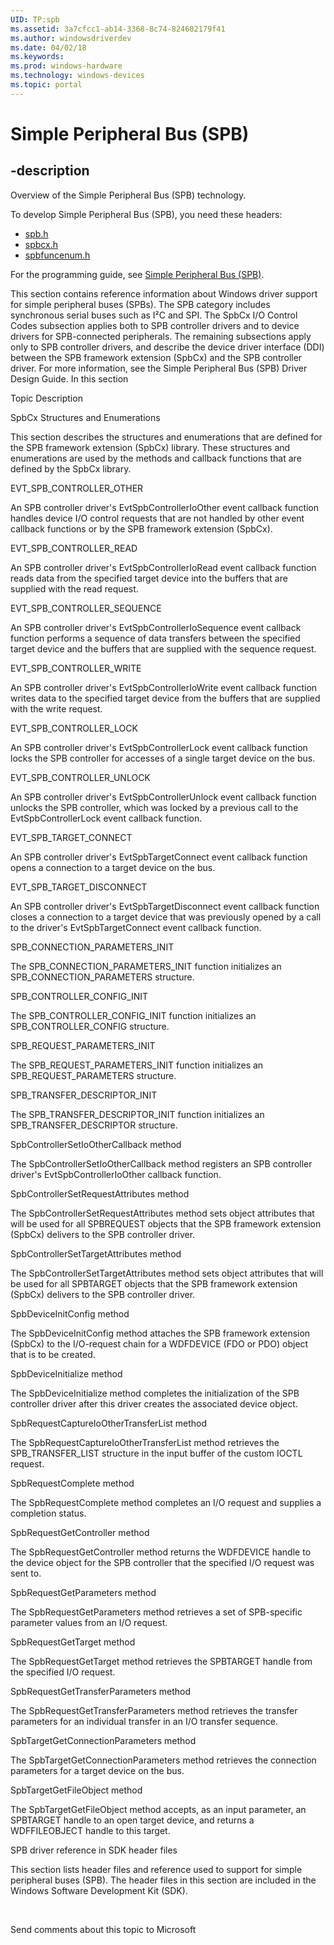 ```yaml
---
UID: TP:spb
ms.assetid: 3a7cfcc1-ab14-3368-8c74-824602179f41
ms.author: windowsdriverdev
ms.date: 04/02/18
ms.keywords: 
ms.prod: windows-hardware
ms.technology: windows-devices
ms.topic: portal
---
```


# Simple Peripheral Bus (SPB)

## -description

Overview of the Simple Peripheral Bus (SPB) technology.

To develop Simple Peripheral Bus (SPB), you need these headers:

 * [spb.h](..\spb\index.md)
 * [spbcx.h](..\spbcx\index.md)
 * [spbfuncenum.h](..\spbfuncenum\index.md)

For the programming guide, see [Simple Peripheral Bus (SPB)](https://docs.microsoft.com/en-us/windows-hardware/drivers/spb).


This section contains reference information about Windows driver support for simple peripheral buses (SPBs). The SPB category includes synchronous serial buses such as I²C and SPI. The SpbCx I/O Control Codes subsection applies both to SPB controller drivers and to device drivers for SPB-connected peripherals. The remaining subsections apply only to SPB controller drivers, and describe the device driver interface (DDI) between the SPB framework extension (SpbCx) and the SPB controller driver. For more information, see the Simple Peripheral Bus (SPB) Driver Design Guide.
In this section


Topic
Description




SpbCx Structures and Enumerations



This section describes the structures and enumerations that are defined for the SPB framework extension (SpbCx) library. These structures and enumerations are used by the methods and callback functions that are defined by the SpbCx library.





EVT_SPB_CONTROLLER_OTHER



An SPB controller driver's EvtSpbControllerIoOther event callback function handles device I/O control requests that are not handled by other event callback functions or by the SPB framework extension (SpbCx).





EVT_SPB_CONTROLLER_READ



An SPB controller driver's EvtSpbControllerIoRead event callback function reads data from the specified target device into the buffers that are supplied with the read request.





EVT_SPB_CONTROLLER_SEQUENCE



An SPB controller driver's EvtSpbControllerIoSequence event callback function performs a sequence of data transfers between the specified target device and the buffers that are supplied with the sequence request.





EVT_SPB_CONTROLLER_WRITE



An SPB controller driver's EvtSpbControllerIoWrite event callback function writes data to the specified target device from the buffers that are supplied with the write request.





EVT_SPB_CONTROLLER_LOCK



An SPB controller driver's EvtSpbControllerLock event callback function locks the SPB controller for accesses of a single target device on the bus.





EVT_SPB_CONTROLLER_UNLOCK



An SPB controller driver's EvtSpbControllerUnlock event callback function unlocks the SPB controller, which was locked by a previous call to the EvtSpbControllerLock event callback function.





EVT_SPB_TARGET_CONNECT



An SPB controller driver's EvtSpbTargetConnect event callback function opens a connection to a target device on the bus.





EVT_SPB_TARGET_DISCONNECT



An SPB controller driver's EvtSpbTargetDisconnect event callback function closes a connection to a target device that was previously opened by a call to the driver's  EvtSpbTargetConnect event callback function.





SPB_CONNECTION_PARAMETERS_INIT



The SPB_CONNECTION_PARAMETERS_INIT function initializes an  SPB_CONNECTION_PARAMETERS structure.





SPB_CONTROLLER_CONFIG_INIT



The SPB_CONTROLLER_CONFIG_INIT function initializes an SPB_CONTROLLER_CONFIG structure.





SPB_REQUEST_PARAMETERS_INIT



The SPB_REQUEST_PARAMETERS_INIT function initializes an SPB_REQUEST_PARAMETERS structure.





SPB_TRANSFER_DESCRIPTOR_INIT



The SPB_TRANSFER_DESCRIPTOR_INIT function initializes an  SPB_TRANSFER_DESCRIPTOR structure.





SpbControllerSetIoOtherCallback method



The SpbControllerSetIoOtherCallback method registers an SPB controller driver's EvtSpbControllerIoOther callback function.





SpbControllerSetRequestAttributes method



The SpbControllerSetRequestAttributes method  sets object attributes that will be used for all SPBREQUEST objects  that the SPB framework extension (SpbCx) delivers to the SPB controller driver.





SpbControllerSetTargetAttributes method



The SpbControllerSetTargetAttributes method sets object attributes that will be used for all SPBTARGET objects that the SPB framework extension (SpbCx) delivers to the SPB controller driver.





SpbDeviceInitConfig method



The SpbDeviceInitConfig method attaches the SPB framework extension (SpbCx) to the I/O-request chain for a WDFDEVICE (FDO or PDO) object that is to be created.





SpbDeviceInitialize method



The SpbDeviceInitialize method completes the initialization of the SPB controller driver after this driver creates the associated device object.





SpbRequestCaptureIoOtherTransferList method



The SpbRequestCaptureIoOtherTransferList method retrieves the SPB_TRANSFER_LIST structure in the input buffer of the custom IOCTL request.





SpbRequestComplete method



The SpbRequestComplete method completes an I/O request and supplies a completion status.





SpbRequestGetController method



The SpbRequestGetController method returns the WDFDEVICE handle to the device object for the SPB controller that the specified I/O request was sent to.





SpbRequestGetParameters method



The SpbRequestGetParameters method retrieves a set of SPB-specific parameter values from an I/O request.





SpbRequestGetTarget method



The SpbRequestGetTarget method retrieves the SPBTARGET handle from the specified I/O request.





SpbRequestGetTransferParameters method



The SpbRequestGetTransferParameters method retrieves the transfer parameters for an individual transfer in an I/O transfer sequence.





SpbTargetGetConnectionParameters method



The SpbTargetGetConnectionParameters method retrieves the connection parameters for a target device on the bus.





SpbTargetGetFileObject method



The SpbTargetGetFileObject method accepts, as an input parameter, an SPBTARGET handle to an open target device, and returns a WDFFILEOBJECT handle to this target.





SPB driver reference in SDK header files



This section lists header files and reference used to support for simple peripheral buses (SPB). The header files in this section are included in the Windows Software Development Kit (SDK).



 


Send comments about this topic to Microsoft

